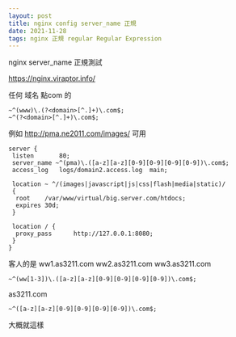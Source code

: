 ```yaml
---
layout: post
title: nginx config server_name 正規
date: 2021-11-28
tags: nginx 正規 regular Regular Expression
---
```


nginx server_name 正規測試

https://nginx.viraptor.info/

任何 域名 點com 的
```
~^(www)\.(?<domain>[^.]+)\.com$;
~^(?<domain>[^.]+)\.com$;
```

例如 http://pma.ne2011.com/images/ 可用
```
server {
 listen       80;
 server_name ~^(pma)\.([a-z][a-z][0-9][0-9][0-9][0-9])\.com$;
 access_log   logs/domain2.access.log  main;
 
 location ~ ^/(images|javascript|js|css|flash|media|static)/
 {
  root    /var/www/virtual/big.server.com/htdocs;
  expires 30d;
 }

 location / {
  proxy_pass      http://127.0.0.1:8080;
 }
}
```

客人的是 ww1.as3211.com ww2.as3211.com ww3.as3211.com
```
~^(ww[1-3])\.([a-z][a-z][0-9][0-9][0-9][0-9])\.com$;
```

as3211.com
```
~^([a-z][a-z][0-9][0-9][0-9][0-9])\.com$;
```

大概就這樣
